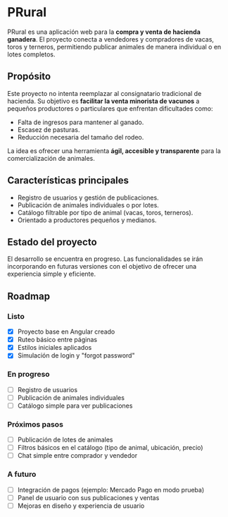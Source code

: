 # PRural

PRural es una aplicación web para la **compra y venta de hacienda ganadera**.
El proyecto conecta a vendedores y compradores de vacas, toros y terneros, permitiendo publicar animales de manera individual o en lotes completos.

## Propósito

Este proyecto no intenta reemplazar al consignatario tradicional de hacienda.
Su objetivo es **facilitar la venta minorista de vacunos** a pequeños productores o particulares que enfrentan dificultades como:

* Falta de ingresos para mantener al ganado.
* Escasez de pasturas.
* Reducción necesaria del tamaño del rodeo.

La idea es ofrecer una herramienta **ágil, accesible y transparente** para la comercialización de animales.

## Características principales

* Registro de usuarios y gestión de publicaciones.
* Publicación de animales individuales o por lotes.
* Catálogo filtrable por tipo de animal (vacas, toros, terneros).
* Orientado a productores pequeños y medianos.

## Estado del proyecto

El desarrollo se encuentra en progreso.
Las funcionalidades se irán incorporando en futuras versiones con el objetivo de ofrecer una experiencia simple y eficiente.

## Roadmap

### Listo
- [x] Proyecto base en Angular creado  
- [x] Ruteo básico entre páginas  
- [x] Estilos iniciales aplicados  
- [x] Simulación de login y "forgot password"  

### En progreso
- [ ] Registro de usuarios  
- [ ] Publicación de animales individuales  
- [ ] Catálogo simple para ver publicaciones  

### Próximos pasos
- [ ] Publicación de lotes de animales  
- [ ] Filtros básicos en el catálogo (tipo de animal, ubicación, precio)  
- [ ] Chat simple entre comprador y vendedor  

### A futuro
- [ ] Integración de pagos (ejemplo: Mercado Pago en modo prueba)  
- [ ] Panel de usuario con sus publicaciones y ventas  
- [ ] Mejoras en diseño y experiencia de usuario 